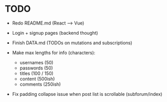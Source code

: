 # TODO

- Redo README.md (React --> Vue)
- Login + signup pages (backend thought)
- Finish DATA.md (TODOs on mutations and subscriptions)
- Make max lengths for info (characters):
  - usernames (50)
  - passwords (50)
  - titles (100 / 150)
  - content (500ish)
  - comments (250ish)

- Fix padding collapse issue when post list is scrollable (subforum/index)